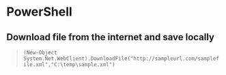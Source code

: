 # PowerShell
## Download file from the internet and save locally
> `(New-Object System.Net.WebClient).DownloadFile("http://sampleurl.com/samplefile.xml","C:\temp\sample.xml")`
